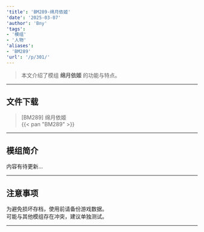 ```yaml
---
'title': 'BM289-绵月依姬'
'date': '2025-03-07'
'author': 'Bny'
'tags':
- '模组'
- '人物'
'aliases':
- 'BM289'
'url': '/p/301/'
---
```


> 本文介绍了模组 **绵月依姬** 的功能与特点。

---

## 文件下载

> [BM289] 绵月依姬  
{{< pan "BM289" >}}  

---

## 模组简介

>  
内容有待更新...  

---

## 注意事项

>  
为避免损坏存档，使用前请备份游戏数据。  
可能与其他模组存在冲突，建议单独测试。  

---

